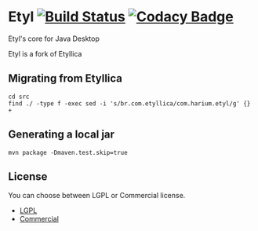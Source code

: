 # Etyl [![Build Status](https://travis-ci.org/Harium/etyl.svg?branch=master)](https://travis-ci.org/Harium/etyl) [![Codacy Badge](https://api.codacy.com/project/badge/Grade/4fe7372ce73741bf9955eb133e05e85b)](https://www.codacy.com/app/yuripourre/etyl?utm_source=github.com&amp;utm_medium=referral&amp;utm_content=Harium/etyl&amp;utm_campaign=Badge_Grade)

Etyl's core for Java Desktop

Etyl is a fork of Etyllica


## Migrating from Etyllica
```
cd src
find ./ -type f -exec sed -i 's/br.com.etyllica/com.harium.etyl/g' {} +
```

## Generating a local jar
```
mvn package -Dmaven.test.skip=true
```

## License
You can choose between LGPL or Commercial license.

- [LGPL](http://www.gnu.org/licenses/lgpl.txt)
- [Commercial](http://www.harium.com/licenses/commercial.txt)




